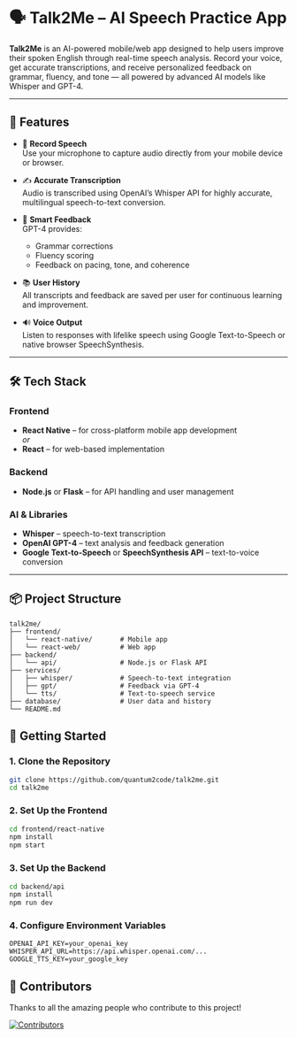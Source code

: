 # 🗣️ Talk2Me – AI Speech Practice App

**Talk2Me** is an AI-powered mobile/web app designed to help users improve their spoken English through real-time speech analysis. Record your voice, get accurate transcriptions, and receive personalized feedback on grammar, fluency, and tone — all powered by advanced AI models like Whisper and GPT-4.

---

## 🌟 Features

- 🎤 **Record Speech**  
  Use your microphone to capture audio directly from your mobile device or browser.

- ✍️ **Accurate Transcription**  
  Audio is transcribed using OpenAI’s Whisper API for highly accurate, multilingual speech-to-text conversion.

- 🤖 **Smart Feedback**  
  GPT-4 provides:
  - Grammar corrections
  - Fluency scoring
  - Feedback on pacing, tone, and coherence

- 📚 **User History**  
  All transcripts and feedback are saved per user for continuous learning and improvement.

- 🔊 **Voice Output**  
  Listen to responses with lifelike speech using Google Text-to-Speech or native browser SpeechSynthesis.

---

## 🛠️ Tech Stack

### Frontend
- **React Native** – for cross-platform mobile app development  
  _or_  
- **React** – for web-based implementation

### Backend
- **Node.js** or **Flask** – for API handling and user management

### AI & Libraries
- **Whisper** – speech-to-text transcription
- **OpenAI GPT-4** – text analysis and feedback generation
- **Google Text-to-Speech** or **SpeechSynthesis API** – text-to-voice conversion

---

## 📦 Project Structure

```plaintext
talk2me/
├── frontend/
│   └── react-native/       # Mobile app
│   └── react-web/          # Web app
├── backend/
│   └── api/                # Node.js or Flask API
├── services/
│   ├── whisper/            # Speech-to-text integration
│   ├── gpt/                # Feedback via GPT-4
│   └── tts/                # Text-to-speech service
├── database/               # User data and history
└── README.md
```

## 🚀 Getting Started

### 1. Clone the Repository

```bash
git clone https://github.com/quantum2code/talk2me.git
cd talk2me
```
### 2. Set Up the Frontend
```bash
cd frontend/react-native   
npm install
npm start
```
### 3. Set Up the Backend
```bash
cd backend/api
npm install                
npm run dev  
```
### 4. Configure Environment Variables
```env
OPENAI_API_KEY=your_openai_key
WHISPER_API_URL=https://api.whisper.openai.com/...
GOOGLE_TTS_KEY=your_google_key
```
## 👥 Contributors

Thanks to all the amazing people who contribute to this project!

[![Contributors](https://contrib.rocks/image?repo=quantum2code/talk2me)](https://github.com/quantum2code/talk2me/graphs/contributors)

